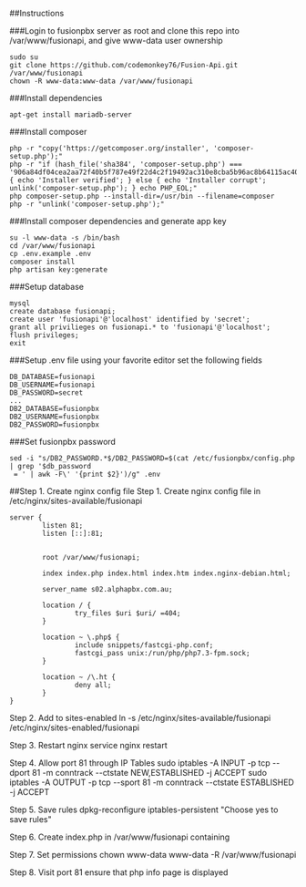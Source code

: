 ##Instructions

###Login to fusionpbx server as root and clone this repo into /var/www/fusionapi, and give www-data user ownership
```
sudo su
git clone https://github.com/codemonkey76/Fusion-Api.git /var/www/fusionapi
chown -R www-data:www-data /var/www/fusionapi
```
###Install dependencies
```
apt-get install mariadb-server
```

###Install composer
```
php -r "copy('https://getcomposer.org/installer', 'composer-setup.php');"
php -r "if (hash_file('sha384', 'composer-setup.php') === '906a84df04cea2aa72f40b5f787e49f22d4c2f19492ac310e8cba5b96ac8b64115ac402c8cd292b8a03482574915d1a8') { echo 'Installer verified'; } else { echo 'Installer corrupt'; unlink('composer-setup.php'); } echo PHP_EOL;"
php composer-setup.php --install-dir=/usr/bin --filename=composer
php -r "unlink('composer-setup.php');"
```

###Install composer dependencies and generate app key
```
su -l www-data -s /bin/bash
cd /var/www/fusionapi
cp .env.example .env
composer install
php artisan key:generate
```

###Setup database
```
mysql
create database fusionapi;
create user 'fusionapi'@'localhost' identified by 'secret';
grant all privilieges on fusionapi.* to 'fusionapi'@'localhost';
flush privileges;
exit
```

###Setup .env file using your favorite editor set the following fields
```
DB_DATABASE=fusionapi
DB_USERNAME=fusionapi
DB_PASSWORD=secret
...
DB2_DATABASE=fusionpbx
DB2_USERNAME=fusionpbx
DB2_PASSWORD=fusionpbx
```

###Set fusionpbx password
```
sed -i "s/DB2_PASSWORD.*$/DB2_PASSWORD=$(cat /etc/fusionpbx/config.php | grep '$db_password
 = ' | awk -F\' '{print $2}')/g" .env
```

##Step 1. Create nginx config file
Step 1. Create nginx config file in /etc/nginx/sites-available/fusionapi
```
server {
        listen 81;
        listen [::]:81;


        root /var/www/fusionapi;

        index index.php index.html index.htm index.nginx-debian.html;

        server_name s02.alphapbx.com.au;

        location / {
                try_files $uri $uri/ =404;
        }

        location ~ \.php$ {
                include snippets/fastcgi-php.conf;
                fastcgi_pass unix:/run/php/php7.3-fpm.sock;
        }

        location ~ /\.ht {
                deny all;
        }
}
```

Step 2. Add to sites-enabled
ln -s /etc/nginx/sites-available/fusionapi /etc/nginx/sites-enabled/fusionapi

Step 3. Restart nginx
service nginx restart

Step 4. Allow port 81 through IP Tables
sudo iptables -A INPUT -p tcp --dport 81 -m conntrack --ctstate NEW,ESTABLISHED -j ACCEPT
sudo iptables -A OUTPUT -p tcp --sport 81 -m conntrack --ctstate ESTABLISHED -j ACCEPT

Step 5. Save rules
dpkg-reconfigure iptables-persistent
"Choose yes to save rules"

Step 6. Create index.php in /var/www/fusionapi containing
<?php
phpinfo();
?>

Step 7. Set permissions
chown www-data www-data -R /var/www/fusionapi

Step 8. Visit port 81 ensure that php info page is displayed